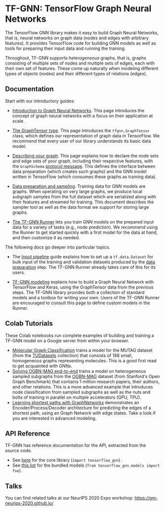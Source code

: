 # TF-GNN: TensorFlow Graph Neural Networks

The TensorFlow GNN library makes it easy to build Graph Neural Networks, that
is, neural networks on graph data (nodes and edges with arbitrary features).
It provides TensorFlow code for building GNN models as well as tools for
preparing their input data and running the training.

Throughout, TF-GNN supports *heterogeneous* graphs, that is, graphs consisting
of multiple sets of nodes and multiple sets of edges, each with their own set of
features. These come up naturally when modeling different types of objects
(nodes) and their different types of relations (edges).

## Documentation

Start with our introductory guides:

  * [Introduction to Graph Neural Networks](intro.md). This page introduces the
    concept of graph neural networks with a focus on their application at scale.

  * [The GraphTensor type](graph_tensor.md). This page introduces the
    `tfgnn.GraphTensor` class, which defines our representation of graph data
    in TensorFlow. We recommend that every user of our library understands its
    basic data model.

  * [Describing your graph](schema.md). This page explains how to declare the
    node sets and edge sets of your graph, including their respective features,
    with the `GraphSchema`
    [protocol message](https://developers.google.com/protocol-buffers).
    This defines the interface between data preparation (which creates such
    graphs) and the GNN model written in TensorFlow (which consumes these
    graphs as training data).

  * [Data preparation and sampling](data_prep.md). Training data for GNN
    models are graphs. When operating on very large graphs, we produce local
    subgraph samples from the full dataset which are serialized along with their
    features and streamed for training. This document describes the sampler tool
    as well as the data format we support for storing large graphs.

  * [The TF-GNN Runner](runner.md) lets you train GNN models on the
    prepared input data for a variety of tasks (e.g., node prediction).
    We recommend using the Runner to get started quickly with a first model
    for the data at hand, and then customize it as needed.

The following docs go deeper into particular topics.

  * The [Input pipeline](input_pipeline.md) guide explains how to set up
    a `tf.data.Dataset` for bulk input of the training and validation datasets
    produced by the [data preparation](data_prep.md) step. The TF-GNN Runner
    already takes care of this for its users.

  * [TF-GNN modeling](gnn_modeling.md) explains how to build a Graph Neural
    Network with TensorFlow and Keras, using the GraphTensor data from the
    previous steps. The TF-GNN library provides both a collection of standard
    models and a toolbox for writing your own. Users of the TF-GNN Runner
    are encouraged to consult this page to define custom models in the Runner.

## Colab Tutorials

These Colab notebooks run complete examples of building and training a TF-GNN
model on a Google server from within your browser.

  * [Molecular Graph
    Classification](https://colab.research.google.com/github/tensorflow/gnn/blob/master/examples/notebooks/intro_mutag_example.ipynb)
    trains a model for the MUTAG dataset (from the
    [TUDatasets](https://chrsmrrs.github.io/datasets/) collection) that consists
    of 188 small, homogeneous graphs representing molecules. This is a good
    first read to get acquainted with GNNs.
  * [Solving OGBN-MAG
    end-to-end](https://colab.research.google.com/github/tensorflow/gnn/blob/master/examples/notebooks/ogbn_mag_e2e.ipynb#scrollTo=udvGTpefWRE_)
    trains a model on heterogeneous sampled subgraphs from the
    [OGBN-MAG](https://ogb.stanford.edu/docs/nodeprop/#ogbn-mag) dataset (from
    Stanford's Open Graph Benchmark) that contains 1 million research papers,
    their authors, and other relations. This is a more advanced example that
    introduces node classification from sampled subgraphs as well as the nuts
    and bolts of training in parallel on multiple accelerators (GPU, TPU).
  * [Learning shortest paths with
    GraphNetworks](https://colab.research.google.com/github/tensorflow/gnn/blob/master/examples/notebooks/graph_network_shortest_path.ipynb)
    demonstrates an Encoder/Process/Decoder architecture for predicting the
    edges of a shortest path, using an Graph Network with edge states.
    Take a look if you are interested in advanced modeling.

## API Reference

TF-GNN has reference documentation for the API, extracted from the source code.

  * See [here](../api_docs/python/tfgnn.md) for the core library
    (`import tensorflow_gnn`) .
  * See
    [this list](https://github.com/tensorflow/gnn/blob/main/tensorflow_gnn/models/README.md)
    for the bundled models (`from tensorflow_gnn.models import foo`).

## Talks

You can find related talks at our NeurIPS 2020 Expo workshop:
https://gm-neurips-2020.github.io/
